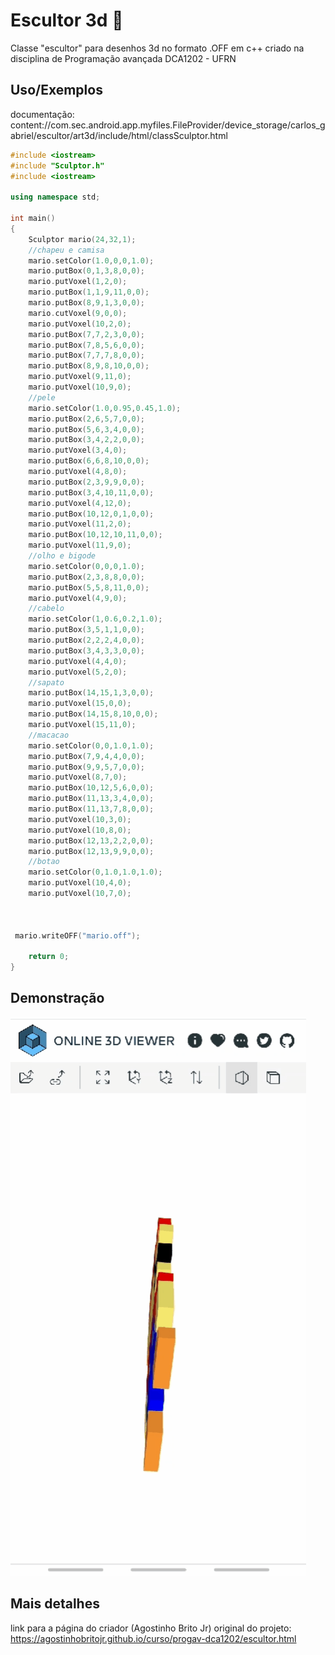 
# Escultor 3d 🎨

Classe "escultor" para desenhos 3d no formato .OFF em c++ criado na disciplina de Programação avançada DCA1202 - UFRN


## Uso/Exemplos

documentação: content://com.sec.android.app.myfiles.FileProvider/device_storage/carlos_gabriel/escultor/art3d/include/html/classSculptor.html

```c++
#include <iostream>
#include "Sculptor.h"
#include <iostream>

using namespace std;

int main()
{
    Sculptor mario(24,32,1);
    //chapeu e camisa
    mario.setColor(1.0,0,0,1.0);
    mario.putBox(0,1,3,8,0,0);
    mario.putVoxel(1,2,0);
    mario.putBox(1,1,9,11,0,0);
    mario.putBox(8,9,1,3,0,0);
    mario.cutVoxel(9,0,0);
    mario.putVoxel(10,2,0);
    mario.putBox(7,7,2,3,0,0);
    mario.putBox(7,8,5,6,0,0);
    mario.putBox(7,7,7,8,0,0);
    mario.putBox(8,9,8,10,0,0);
    mario.putVoxel(9,11,0);
    mario.putVoxel(10,9,0);
    //pele
    mario.setColor(1.0,0.95,0.45,1.0);
    mario.putBox(2,6,5,7,0,0);
    mario.putBox(5,6,3,4,0,0);
    mario.putBox(3,4,2,2,0,0);
    mario.putVoxel(3,4,0);
    mario.putBox(6,6,8,10,0,0);
    mario.putVoxel(4,8,0);
    mario.putBox(2,3,9,9,0,0);
    mario.putBox(3,4,10,11,0,0);
    mario.putVoxel(4,12,0);
    mario.putBox(10,12,0,1,0,0);
    mario.putVoxel(11,2,0);
    mario.putBox(10,12,10,11,0,0);
    mario.putVoxel(11,9,0);
    //olho e bigode
    mario.setColor(0,0,0,1.0);
    mario.putBox(2,3,8,8,0,0);
    mario.putBox(5,5,8,11,0,0);
    mario.putVoxel(4,9,0);
    //cabelo
    mario.setColor(1,0.6,0.2,1.0);
    mario.putBox(3,5,1,1,0,0);
    mario.putBox(2,2,2,4,0,0);
    mario.putBox(3,4,3,3,0,0);
    mario.putVoxel(4,4,0);
    mario.putVoxel(5,2,0);
    //sapato
    mario.putBox(14,15,1,3,0,0);
    mario.putVoxel(15,0,0);
    mario.putBox(14,15,8,10,0,0);
    mario.putVoxel(15,11,0);
    //macacao
    mario.setColor(0,0,1.0,1.0);
    mario.putBox(7,9,4,4,0,0);
    mario.putBox(9,9,5,7,0,0);
    mario.putVoxel(8,7,0);
    mario.putBox(10,12,5,6,0,0);
    mario.putBox(11,13,3,4,0,0);
    mario.putBox(11,13,7,8,0,0);
    mario.putVoxel(10,3,0);
    mario.putVoxel(10,8,0);
    mario.putBox(12,13,2,2,0,0);
    mario.putBox(12,13,9,9,0,0);
    //botao
    mario.setColor(0,1.0,1.0,1.0);
    mario.putVoxel(10,4,0);
    mario.putVoxel(10,7,0);

 
   
 mario.writeOFF("mario.off");

    return 0;
}

```


## Demonstração
  ![](mario.gif)

## Mais detalhes
link para a página do criador (Agostinho Brito Jr) original do projeto: 
https://agostinhobritojr.github.io/curso/progav-dca1202/escultor.html
